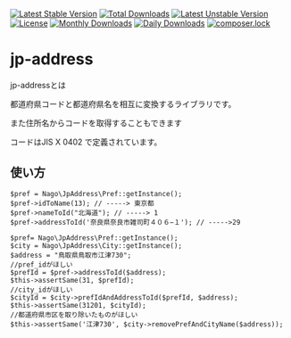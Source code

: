 
[![Latest Stable Version](https://poser.pugx.org/nagoring/jp-address/v/stable)](https://packagist.org/packages/nagoring/jp-address)
[![Total Downloads](https://poser.pugx.org/nagoring/jp-address/downloads)](https://packagist.org/packages/nagoring/jp-address)
[![Latest Unstable Version](https://poser.pugx.org/nagoring/jp-address/v/unstable)](https://packagist.org/packages/nagoring/jp-address)
[![License](https://poser.pugx.org/nagoring/jp-address/license)](https://packagist.org/packages/nagoring/jp-address)
[![Monthly Downloads](https://poser.pugx.org/nagoring/jp-address/d/monthly)](https://packagist.org/packages/nagoring/jp-address)
[![Daily Downloads](https://poser.pugx.org/nagoring/jp-address/d/daily)](https://packagist.org/packages/nagoring/jp-address)
[![composer.lock](https://poser.pugx.org/nagoring/jp-address/composerlock)](https://packagist.org/packages/nagoring/jp-address)
# jp-address

jp-addressとは

都道府県コードと都道府県名を相互に変換するライブラリです。

また住所名からコードを取得することもできます

コードはJIS X 0402 で定義されています。

## 使い方
```
$pref = Nago\JpAddress\Pref::getInstance();
$pref->idToName(13); // -----> 東京都
$pref->nameToId("北海道"); // -----> 1
$pref->addressToId('奈良県奈良市雑司町４０６−１'); // ----->29

$pref= Nago\JpAddress\Pref::getInstance();
$city = Nago\JpAddress\City::getInstance();
$address = "鳥取県鳥取市江津730";
//pref_idがほしい
$prefId = $pref->addressToId($address);
$this->assertSame(31, $prefId);
//city_idがほしい
$cityId = $city->prefIdAndAddressToId($prefId, $address);
$this->assertSame(31201, $cityId);
//都道府県市区を取り除いたものがほしい
$this->assertSame('江津730', $city->removePrefAndCityName($address));

```





